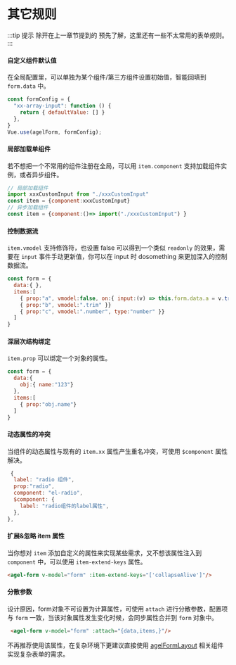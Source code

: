 # 其它规则

:::tip 提示
除开在上一章节提到的 预先了解，这里还有一些不太常用的表单规则。
:::


#### 自定义组件默认值

在全局配置里，可以单独为某个组件/第三方组件设置初始值，智能回填到 `form.data` 中。

```js
const formConfig = {
  "xx-array-input": function () {
    return { defaultValue: [] }
  },
}
Vue.use(agelForm, formConfig);
```

#### 局部加载单组件

若不想把一个不常用的组件注册在全局，可以用 `item.component` 支持加载组件实例，或者异步组件。

```js
// 局部加载组件
import xxxCustomInput from "./xxxCustomInput"
const item = {component:xxxCustomInput} 
// 异步加载组件
const item = {component:()=> import("./xxxCustomInput") } 
```

#### 控制数据流

`item.vmodel` 支持修饰符，也设置 false 可以得到一个类似 `readonly` 的效果，需要在 `input` 事件手动更新值，你可以在 input 时 dosomething 来更加深入的控制数据流。

```js
const form = {
  data:{ },
  items:[ 
    { prop:"a", vmodel:false, on:{ input:(v) => this.form.data.a = v.trim() }},
    { prop:"b", vmodel:".trim" }}  
    { prop:"c", vmodel:".number", type:"number" }} 
  ]
}
```

#### 深层次结构绑定

`item.prop` 可以绑定一个对象的属性。

```js
const form = {
  data:{ 
    obj:{ name:"123"}
  },
  items:[ 
    { prop:"obj.name"} 
  ]
}
```

#### 动态属性的冲突

当组件的动态属性与现有的 `item.xx` 属性产生重名冲突，可使用 `$component` 属性解决。

```js
 {
  label: "radio 组件",
  prop:"radio",
  component: "el-radio",
  $component: {
    label: "radio组件的label属性",
  },
},
```

#### 扩展&忽略 item 属性

当你想对 `item` 添加自定义的属性来实现某些需求，又不想该属性注入到 `component` 中，可以使用 `item-extend-keys` 属性。

```html
<agel-form v-model="form" :item-extend-keys="['collapseAlive']"/>
```


#### 分散参数

设计原因，form对象不可设置为计算属性，可使用 `attach` 进行分散参数，配置项与 `form` 一致，当该对象属性发生变化时候，会同步属性合并到 `form` 对象中。

```html
 <agel-form v-model="form" :attach="{data,items,}"/> 
```

不再推荐使用该属性，在复杂环境下更建议直接使用 [agelFormLayout](/component/agel-form-layout.html) 相关组件实现复杂表单的需求。


